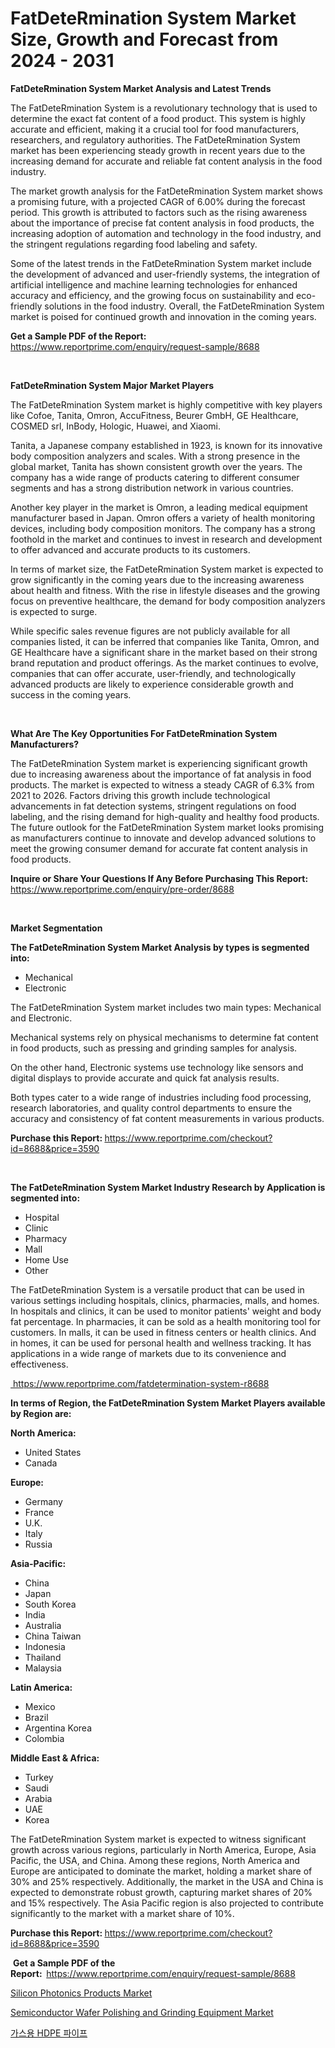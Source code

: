 <p><h1>FatDeteRmination System Market Size, Growth and Forecast from 2024 - 2031</h1></p><p><strong>FatDeteRmination System Market Analysis and Latest Trends</strong></p>
<p><p>The FatDeteRmination System is a revolutionary technology that is used to determine the exact fat content of a food product. This system is highly accurate and efficient, making it a crucial tool for food manufacturers, researchers, and regulatory authorities. The FatDeteRmination System market has been experiencing steady growth in recent years due to the increasing demand for accurate and reliable fat content analysis in the food industry.</p><p>The market growth analysis for the FatDeteRmination System market shows a promising future, with a projected CAGR of 6.00% during the forecast period. This growth is attributed to factors such as the rising awareness about the importance of precise fat content analysis in food products, the increasing adoption of automation and technology in the food industry, and the stringent regulations regarding food labeling and safety.</p><p>Some of the latest trends in the FatDeteRmination System market include the development of advanced and user-friendly systems, the integration of artificial intelligence and machine learning technologies for enhanced accuracy and efficiency, and the growing focus on sustainability and eco-friendly solutions in the food industry. Overall, the FatDeteRmination System market is poised for continued growth and innovation in the coming years.</p></p>
<p><strong>Get a Sample PDF of the Report:&nbsp;</strong> <a href="https://www.reportprime.com/enquiry/request-sample/8688">https://www.reportprime.com/enquiry/request-sample/8688</a></p>
<p>&nbsp;</p>
<p><strong>FatDeteRmination System Major Market Players</strong></p>
<p><p>The FatDeteRmination System market is highly competitive with key players like Cofoe, Tanita, Omron, AccuFitness, Beurer GmbH, GE Healthcare, COSMED srl, InBody, Hologic, Huawei, and Xiaomi. </p><p>Tanita, a Japanese company established in 1923, is known for its innovative body composition analyzers and scales. With a strong presence in the global market, Tanita has shown consistent growth over the years. The company has a wide range of products catering to different consumer segments and has a strong distribution network in various countries.</p><p>Another key player in the market is Omron, a leading medical equipment manufacturer based in Japan. Omron offers a variety of health monitoring devices, including body composition monitors. The company has a strong foothold in the market and continues to invest in research and development to offer advanced and accurate products to its customers.</p><p>In terms of market size, the FatDeteRmination System market is expected to grow significantly in the coming years due to the increasing awareness about health and fitness. With the rise in lifestyle diseases and the growing focus on preventive healthcare, the demand for body composition analyzers is expected to surge.</p><p>While specific sales revenue figures are not publicly available for all companies listed, it can be inferred that companies like Tanita, Omron, and GE Healthcare have a significant share in the market based on their strong brand reputation and product offerings. As the market continues to evolve, companies that can offer accurate, user-friendly, and technologically advanced products are likely to experience considerable growth and success in the coming years.</p></p>
<p>&nbsp;</p>
<p><strong>What Are The Key Opportunities For FatDeteRmination System Manufacturers?</strong></p>
<p><p>The FatDeteRmination System market is experiencing significant growth due to increasing awareness about the importance of fat analysis in food products. The market is expected to witness a steady CAGR of 6.3% from 2021 to 2026. Factors driving this growth include technological advancements in fat detection systems, stringent regulations on food labeling, and the rising demand for high-quality and healthy food products. The future outlook for the FatDeteRmination System market looks promising as manufacturers continue to innovate and develop advanced solutions to meet the growing consumer demand for accurate fat content analysis in food products.</p></p>
<p><strong>Inquire or Share Your Questions If Any Before Purchasing This Report:</strong> <a href="https://www.reportprime.com/enquiry/pre-order/8688">https://www.reportprime.com/enquiry/pre-order/8688</a></p>
<p>&nbsp;</p>
<p><strong>Market Segmentation</strong></p>
<p><strong>The FatDeteRmination System Market Analysis by types is segmented into:</strong></p>
<p><ul><li>Mechanical</li><li>Electronic</li></ul></p>
<p><p>The FatDeteRmination System market includes two main types: Mechanical and Electronic. </p><p>Mechanical systems rely on physical mechanisms to determine fat content in food products, such as pressing and grinding samples for analysis. </p><p>On the other hand, Electronic systems use technology like sensors and digital displays to provide accurate and quick fat analysis results. </p><p>Both types cater to a wide range of industries including food processing, research laboratories, and quality control departments to ensure the accuracy and consistency of fat content measurements in various products.</p></p>
<p><strong>Purchase this Report:&nbsp;</strong><a href="https://www.reportprime.com/checkout?id=8688&price=3590">https://www.reportprime.com/checkout?id=8688&price=3590</a></p>
<p>&nbsp;</p>
<p><strong>The FatDeteRmination System Market Industry Research by Application is segmented into:</strong></p>
<p><ul><li>Hospital</li><li>Clinic</li><li>Pharmacy</li><li>Mall</li><li>Home Use</li><li>Other</li></ul></p>
<p><p>The FatDeteRmination System is a versatile product that can be used in various settings including hospitals, clinics, pharmacies, malls, and homes. In hospitals and clinics, it can be used to monitor patients' weight and body fat percentage. In pharmacies, it can be sold as a health monitoring tool for customers. In malls, it can be used in fitness centers or health clinics. And in homes, it can be used for personal health and wellness tracking. It has applications in a wide range of markets due to its convenience and effectiveness.</p></p>
<p><a href="https://www.reportprime.com/fatdetermination-system-r8688">&nbsp;https://www.reportprime.com/fatdetermination-system-r8688</a></p>
<p><strong>In terms of Region, the FatDeteRmination System Market Players available by Region are:</strong></p>
<p>
    <p> <strong> North America: </strong>
        <ul>
            <li>United States</li>
            <li>Canada</li>
        </ul>
        </p> 
    <p> <strong> Europe: </strong>
        <ul>
            <li>Germany</li>
            <li>France</li>
            <li>U.K.</li>
            <li>Italy</li>
            <li>Russia</li>
        </ul>
        </p> 
    <p> <strong> Asia-Pacific: </strong>
        <ul>
            <li>China</li>
            <li>Japan</li>
            <li>South Korea</li>
            <li>India</li>
            <li>Australia</li>
            <li>China Taiwan</li>
            <li>Indonesia</li>
            <li>Thailand</li>
            <li>Malaysia</li>
        </ul>
        </p> 
    <p> <strong> Latin America: </strong>
        <ul>
            <li>Mexico</li>
            <li>Brazil</li>
            <li>Argentina Korea</li>
            <li>Colombia</li>
        </ul>
        </p> 
    <p> <strong> Middle East & Africa: </strong>
        <ul>
            <li>Turkey</li>
            <li>Saudi</li>
            <li>Arabia</li>
            <li>UAE</li>
            <li>Korea</li>
        </ul>
    </p>
    </p>
<p><p>The FatDeteRmination System market is expected to witness significant growth across various regions, particularly in North America, Europe, Asia Pacific, the USA, and China. Among these regions, North America and Europe are anticipated to dominate the market, holding a market share of 30% and 25% respectively. Additionally, the market in the USA and China is expected to demonstrate robust growth, capturing market shares of 20% and 15% respectively. The Asia Pacific region is also projected to contribute significantly to the market with a market share of 10%.</p></p>
<p><strong>Purchase this Report: </strong><a href="https://www.reportprime.com/checkout?id=8688&price=3590">https://www.reportprime.com/checkout?id=8688&price=3590</a></p>
<p>&nbsp;<strong>Get a Sample PDF of the Report:&nbsp;&nbsp;</strong><a href="https://www.reportprime.com/enquiry/request-sample/8688">https://www.reportprime.com/enquiry/request-sample/8688</a></p>
<p><strong></strong></p>
<p><p><a href="https://faithful-glue-af3.notion.site/Silicon-Photonics-Products-Market-Trends-Forecast-and-Competitive-Analysis-to-2031-73adc1f6d36b455585c41aeddfb31cdf">Silicon Photonics Products Market</a></p><p><a href="https://chivalrous-flock-a86.notion.site/Semiconductor-Wafer-Polishing-and-Grinding-Equipment-Market-Research-Report-Its-History-and-Forecas-96b733a2ed594c4da58dc754f88b6829">Semiconductor Wafer Polishing and Grinding Equipment Market</a></p><p><a href="https://medium.com/@albinbrakus2023/%EA%B0%80%EC%8A%A4%EC%9A%A9-hdpe-%ED%8C%8C%EC%9D%B4%ED%94%84-%EC%8B%9C%EC%9E%A5-%EA%B2%BD%EC%9F%81-%EB%B6%84%EC%84%9D-%EC%8B%9C%EC%9E%A5-%EB%8F%99%ED%96%A5-%EB%B0%8F-2031%EB%85%84%EA%B9%8C%EC%A7%80%EC%9D%98-%EC%98%88%EC%B8%A1-30e6c997cb2a">가스용 HDPE 파이프</a></p></p>